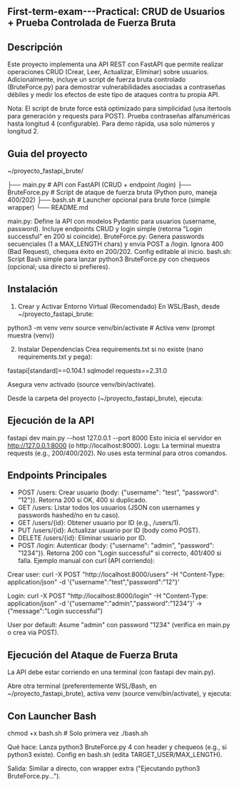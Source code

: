 ## First-term-exam---Practical: CRUD de Usuarios + Prueba Controlada de Fuerza Bruta
## Descripción
Este proyecto implementa una API REST con FastAPI que permite realizar operaciones CRUD (Crear, Leer, Actualizar, Eliminar) sobre usuarios. Adicionalmente, incluye un script de fuerza bruta controlado (BruteForce.py) para demostrar vulnerabilidades asociadas a contraseñas débiles y medir los efectos de este tipo de ataques contra tu propia API.

Nota: El script de brute force está optimizado para simplicidad (usa itertools para generación y requests para POST). Prueba contraseñas alfanuméricas hasta longitud 4 (configurable). Para demo rápida, usa solo números y longitud 2.

## Guia del proyecto
~/proyecto_fastapi_brute/

├── main.py              # API con FastAPI (CRUD + endpoint /login)
├── BruteForce.py        # Script de ataque de fuerza bruta (Python puro, maneja 400/202)
├── bash.sh              # Launcher opcional para brute force (simple wrapper)
└── README.md            

main.py: Define la API con modelos Pydantic para usuarios (username, password). Incluye endpoints CRUD y login simple (retorna "Login successful" en 200 si coincide).
BruteForce.py: Genera passwords secuenciales (1 a MAX_LENGTH chars) y envía POST a /login. Ignora 400 (Bad Request), chequea éxito en 200/202. Config editable al inicio.
bash.sh: Script Bash simple para lanzar python3 BruteForce.py con chequeos (opcional; usa directo si prefieres).

## Instalación
1. Crear y Activar Entorno Virtual (Recomendado)
En WSL/Bash, desde ~/proyecto_fastapi_brute:

python3 -m venv venv
source venv/bin/activate  # Activa venv (prompt muestra (venv))

2. Instalar Dependencias
Crea requirements.txt si no existe (nano requirements.txt y pega):

fastapi[standard]==0.104.1
sqlmodel
requests==2.31.0

Asegura venv activado (source venv/bin/activate).

Desde la carpeta del proyecto (~/proyecto_fastapi_brute), ejecuta:
## Ejecución de la API
fastapi dev main.py --host 127.0.0.1 --port 8000
Esto inicia el servidor en http://127.0.0.1:8000 (o http://localhost:8000).
Logs: La terminal muestra requests (e.g., 200/400/202). No uses esta terminal para otros comandos.

## Endpoints Principales
* POST /users: Crear usuario (body: {"username": "test", "password": "12"}). Retorna 200 si OK, 400 si duplicado.
* GET /users: Listar todos los usuarios (JSON con usernames y passwords hashed/no en tu caso).
* GET /users/{id}: Obtener usuario por ID (e.g., /users/1).
* PUT /users/{id}: Actualizar usuario por ID (body como POST).
* DELETE /users/{id}: Eliminar usuario por ID.
* POST /login: Autenticar (body: {"username": "admin", "password": "1234"}). Retorna 200 con "Login successful" si correcto, 401/400 si falla.
Ejemplo manual con curl (API corriendo):

Crear user: curl -X POST "http://localhost:8000/users" -H "Content-Type: application/json" -d '{"username":"test","password":"12"}'

Login: curl -X POST "http://localhost:8000/login" -H "Content-Type: application/json" -d '{"username":"admin","password":"1234"}' → {"message":"Login successful"}

User por default: Asume "admin" con password "1234" (verifica en main.py o crea via POST).

## Ejecución del Ataque de Fuerza Bruta
La API debe estar corriendo en una terminal (con fastapi dev main.py).

Abre otra terminal (preferentemente WSL/Bash, en ~/proyecto_fastapi_brute), activa venv (source venv/bin/activate), y ejecuta:

## Con Launcher Bash 
chmod +x bash.sh  # Solo primera vez
./bash.sh

Qué hace: Lanza python3 BruteForce.py 4 con header y chequeos (e.g., si python3 existe). Config en bash.sh (edita TARGET_USER/MAX_LENGTH).

Salida: Similar a directo, con wrapper extra ("Ejecutando python3 BruteForce.py...").
